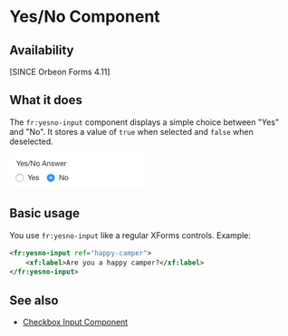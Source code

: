 # Yes/No Component

<!-- toc -->

## Availability

[SINCE Orbeon Forms 4.11]

## What it does

The `fr:yesno-input` component displays a simple choice between "Yes" and "No". It stores a value of `true` when selected and `false` when deselected.

![Appearance](images/xbl-yesno-input.png)

## Basic usage

You use `fr:yesno-input` like a regular XForms controls. Example:

```xml
<fr:yesno-input ref="happy-camper">
    <xf:label>Are you a happy camper?</xf:label>
</fr:yesno-input>
```

## See also

- [Checkbox Input Component](yesno-input.md)

